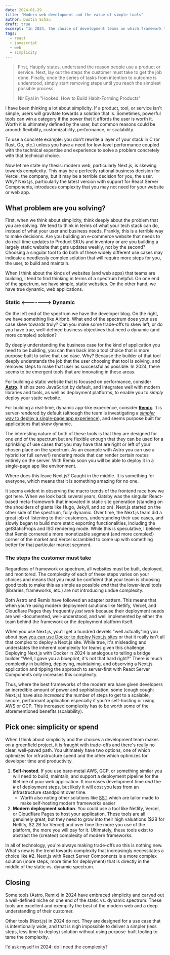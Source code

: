 ```yaml
---
date: 2024-01-29
title: "Modern web development and the value of simple tools"
author: Dustin Schau
draft: true
excerpt: "In 2024, the choice of development teams on which framework they use seems increasingly murky. The choices seem to be skewing towards complex and development teams are caught in the middle. What should you do? What can you do? Read this post to learn more."
tags:
  - react
  - javascript
  - web
  - simplicity
---
```


> First, Hauptly states, understand the reason people use a product or service. Next, lay out the steps the customer must take to get the job done. Finally, once the series of tasks from intention to outcome is understood, simply start removing steps until you reach the simplest possible process.
>
> Nir Eyal in "Hooked: How to Build Habit-Forming Products"

I have been thinking a lot about simplicity. If a product, tool, or service isn't simple, users will gravitate towards a solution that is. Sometimes, powerful tools can win a category if the power that it affords the user is worth it. Worth it is ultimately defined by the user, but common reasons could be around: flexibility, customizability, performance, or scalability.

To use a concrete example: you don't rewrite a layer of your stack in C (or Rust, Go, etc.) unless you have a need for low-level performance coupled with the technical expertise and experience to solve a problem concretely with that technical choice.

Now let me state my thesis: modern web, particularly Next.js, is skewing towards complexity. This may be a perfectly rational business decision for Vercel, the company, but it may be a terrible decision for you, the user. Why? Next.js, particularly the latest version with support for React Server Components, introduces complexity that you may not need for your website or web app.

## What problem are you solving?

First, when we think about simplicity, think deeply about the problem that you are solving. We tend to think in terms of what your tech stack can do, instead of what your user and business needs. Frankly, this is a terrible way to make decisions. Are you building an e-commerce website that needs to do real-time updates to Product SKUs and inventory or are you building a largely static website that gets updates weekly, not by the second? Choosing a singular tool to do both of these widely different use cases may indicate a needlessly complex solution that will require more steps for you, the user, to build and maintain.

When I think about the kinds of websites (and web apps) that teams are building, I tend to find thinking in terms of a spectrum helpful. On one end of the spectrum, we have simple, static websites. On the other hand, we have true dynamic, web applications.

### Static <-------> Dynamic

On the left end of the spectrum we have the developer blog. On the right, we have something like Airbnb. What end of the spectrum does your use case skew towards truly? Can you make some trade-offs to skew left, or do you have true, well-defined business objectives that need a dynamic (and more complex) solution?

By deeply understanding the business case for the kind of application you need to be building, you can then back into a tool choice that is more purpose built to solve that use case. Why? Because the builder of that tool deeply understands the job that the user choosing that tool is solving, and removes steps to make that user as successful as possible. In 2024, there seems to be emergent tools that are innovating in these areas.

For building a static website that is focused on performance, consider [**Astro**](https://astro.build). It ships zero JavaScript by default, and integrates well with modern libraries and tools, as well as deployment platforms, to enable you to _simply_ deploy your static website.

For building a real-time, dynamic app-like experience, consider [**Remix**](https://remix.run/). It is server-rendered by default (although the team is investigating a [_simpler_ way to deploy a single-page app experience](https://remix.run/docs/en/main/future/spa-mode)), and seems purpose built for applications that skew dynamic.

The interesting nature of both of these tools is that they are designed for one end of the spectrum but are flexible enough that they can be used for a sprinkling of use cases that you may have that are right or left of your chosen place on the spectrum. As an example with Astro you can use a hybrid (or full server!) rendering mode that can render certain routes entirely on the server. With Remix soon you will be able to deploy it in a single-page app like environment.

Where does this leave Next.js? Caught in the middle. It is something for everyone, which means that it is something amazing for no one.

It seems evident in observing the macro trends of the frontend race how we got here. When we look back several years, Gatsby was the singular React-based meta-framework that innovated in static site generation (standing on the shoulders of giants like Hugo, Jekyll, and so on). Next.js started on the other side of the spectrum, fully dynamic. Over time, the Next.js team did a great job of listening to their customers, understanding their use cases, and slowly began to build more static exporting functionalities, including the getStaticProps and ISG rendering mode. While this is speculative, I believe that Remix cornered a more monetizable segment (and more complex!) corner of the market and Vercel scrambled to come up with something better for that particular market segment.

### The steps the customer must take

Regardless of framework or spectrum, all websites must be built, deployed, and monitored. The complexity of each of these steps varies on your choices and means that you must be confident that your team is choosing good tools to make this as simple as possible _and_ that the lower-level tools (libraries, frameworks, etc.) are not introducing undue complexity.

Both Astro and Remix have followed an adapter pattern. This means that when you're using modern deployment solutions like Netlify, Vercel, and Cloudflare Pages they frequently _just work_ because their deployment needs are well-documented, well-understood, and well implemented by either the team behind the framework or the deployment platform itself.

When you use Next.js, you'll get a hundred devrels "well actually"ing you about [how you can use Docker to deploy Next.js sites](https://nextjs.org/docs/pages/building-your-application/deploying) or that it really isn't all that complex to deploy a Next.js site. While true, it's misleading and understates the inherent complexity for teams given this challenge. Deploying Next.js with Docker in 2024 is analogous to telling a bridge builder "Well, I gave you a blueprint, it's not that hard right?" There is much complexity in building, deploying, maintaining, and observing a Next.js application and tipping the approach to server-first with React Server Components only increases this complexity.

Thus, where the best frameworks of the modern era have given developers an incredible amount of power and sophistication, some (cough cough: Next.js) have also _increased_ the number of steps to get to a scalable, secure, performant application especially if you're self-hosting or using AWS or GCP. This increased complexity has to be worth some of the aforementioned benefits (scalability).

## Pick one: simplicity or spend

When I think about simplicity and the choices a development team makes on a greenfield project, it is fraught with trade-offs and there's really no clear, well-paved path. You ultimately have two options, one of which optimizes for infrastructure spend and the other which optimizes for developer time and productivity.

1. **Self-hosted**. If you use bare-metal AWS, GCP, or something similar you will need to build, maintain, and support a deployment pipeline for the lifetime of your web application. It increases development time _and_ the # of deployment steps, but likely it will cost you less from an infrastructure standpoint over time.
    - Worth also noting other solutions like [SST](https://github.com/sst/sst#readme) which are tailor made to make self-hosting modern frameworks easier
1. **Modern deployment solution**. You could use a tool like Netlify, Vercel, or Cloudflare Pages to host your application. These tools are all genuinely great, but they need to grow into their high valuations ($2B for Netlify, $2.2B for Vercel) and over time the more you use of the platform, the more you will pay for it. Ultimately, these tools exist to abstract the (created) complexity of modern frameworks.

In all of technology, you're always making trade-offs so this is nothing new. What's new is the trend towards complexity that increasingly necessitates a choice like #2. Next.js with React Server Components is a more complex solution (more steps, more time for deployment) that is directly in the middle of the static vs. dynamic spectrum.

## Closing

Some tools (Astro, Remix) in 2024 have embraced simplicity and carved out a well-defined niche on one end of the static vs. dynamic spectrum. These tools are excellent and exemplify the best of the modern web and a deep understanding of their customer.

Other tools (Next.js) in 2024 do not. They are designed for a use case that is intentionally wide, and that is nigh impossible to deliver a simpler (less steps, less time to deploy) solution without using purpose-built tooling to tame the complexity.

I'd ask myself in 2024: do I need the complexity?
